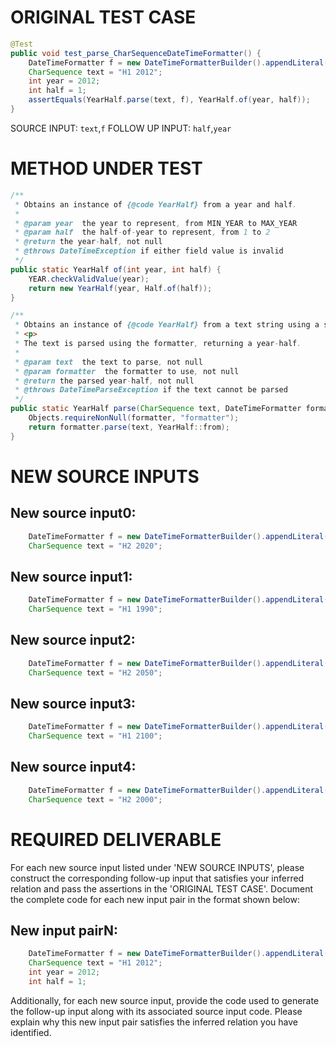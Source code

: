 # ORIGINAL TEST CASE
```java
@Test
public void test_parse_CharSequenceDateTimeFormatter() {
    DateTimeFormatter f = new DateTimeFormatterBuilder().appendLiteral('H').appendValue(HALF_OF_YEAR, 1).appendLiteral(' ').appendValue(YEAR).toFormatter();
    CharSequence text = "H1 2012";
    int year = 2012;
    int half = 1;
    assertEquals(YearHalf.parse(text, f), YearHalf.of(year, half));
}

```
SOURCE INPUT: `text`,`f`
FOLLOW UP INPUT: `half`,`year`


# METHOD UNDER TEST
```java
/**
 * Obtains an instance of {@code YearHalf} from a year and half.
 *
 * @param year  the year to represent, from MIN_YEAR to MAX_YEAR
 * @param half  the half-of-year to represent, from 1 to 2
 * @return the year-half, not null
 * @throws DateTimeException if either field value is invalid
 */
public static YearHalf of(int year, int half) {
    YEAR.checkValidValue(year);
    return new YearHalf(year, Half.of(half));
}

/**
 * Obtains an instance of {@code YearHalf} from a text string using a specific formatter.
 * <p>
 * The text is parsed using the formatter, returning a year-half.
 *
 * @param text  the text to parse, not null
 * @param formatter  the formatter to use, not null
 * @return the parsed year-half, not null
 * @throws DateTimeParseException if the text cannot be parsed
 */
public static YearHalf parse(CharSequence text, DateTimeFormatter formatter) {
    Objects.requireNonNull(formatter, "formatter");
    return formatter.parse(text, YearHalf::from);
}

```


# NEW SOURCE INPUTS
## New source input0:
```java
    DateTimeFormatter f = new DateTimeFormatterBuilder().appendLiteral('H').appendValue(HALF_OF_YEAR, 2).appendLiteral(' ').appendValue(YEAR).toFormatter();
    CharSequence text = "H2 2020";
```

## New source input1:
```java
    DateTimeFormatter f = new DateTimeFormatterBuilder().appendLiteral('H').appendValue(HALF_OF_YEAR, 1).appendLiteral(' ').appendValue(YEAR).toFormatter();
    CharSequence text = "H1 1990";
```

## New source input2:
```java
    DateTimeFormatter f = new DateTimeFormatterBuilder().appendLiteral('H').appendValue(HALF_OF_YEAR, 2).appendLiteral(' ').appendValue(YEAR).toFormatter();
    CharSequence text = "H2 2050";
```

## New source input3:
```java
    DateTimeFormatter f = new DateTimeFormatterBuilder().appendLiteral('H').appendValue(HALF_OF_YEAR, 1).appendLiteral(' ').appendValue(YEAR).toFormatter();
    CharSequence text = "H1 2100";
```

## New source input4:
```java
    DateTimeFormatter f = new DateTimeFormatterBuilder().appendLiteral('H').appendValue(HALF_OF_YEAR, 2).appendLiteral(' ').appendValue(YEAR).toFormatter();
    CharSequence text = "H2 2000";
```



# REQUIRED DELIVERABLE
For each new source input listed under 'NEW SOURCE INPUTS', please construct the corresponding follow-up input that satisfies your inferred relation and pass the assertions in the 'ORIGINAL TEST CASE'. Document the complete code for each new input pair in the format shown below:
## New input pairN:
```java
    DateTimeFormatter f = new DateTimeFormatterBuilder().appendLiteral('H').appendValue(HALF_OF_YEAR, 1).appendLiteral(' ').appendValue(YEAR).toFormatter();
    CharSequence text = "H1 2012";
    int year = 2012;
    int half = 1;
```

Additionally, for each new source input, provide the code used to generate the follow-up input along with its associated source input code. Please explain why this new input pair satisfies the inferred relation you have identified.